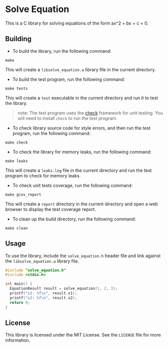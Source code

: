 # Solve Equation

This is a C library for solving equations of the form ax^2 + bx + c = 0.

## Building

* To build the library, run the following command:

```
make
```

This will create a `libsolve_equation.a` library file in the current directory.

* To build the test program, run the following command:

```
make tests
```

This will create a `test` executable in the current directory and run it to test the library.
>note: The test program uses the [check](https://libcheck.github.io/check/) framework for unit testing. You will need to install `check` to run the test program.

* To check library source code for style errors, and then run the test program, run the following command:
```
make check
```

* To check the library for memory leaks, run the following command:

```
make leaks
```

This will create a `leaks.log` file in the current directory and run the test program to check for memory leaks.

* To check unit tests coverage, run the following command:
```
make gcov_report
```
This will create a `report` directory in the current directory and open a web browser to display the test coverage report.

* To clean up the build directory, run the following command:

```
make clean
```

## Usage

To use the library, include the `solve_equation.h` header file and link against the `libsolve_equation.a` library file.

```c
#include "solve_equation.h"
#include <stdio.h>

int main() {
  EquationResult result = solve_equation(1, 2, 3);
  printf("x1: %f\n", result.x1);
  printf("x2: %f\n", result.x2);
  return 0;
}
```

## License

This library is licensed under the MIT License. See the `LICENSE` file for more information.